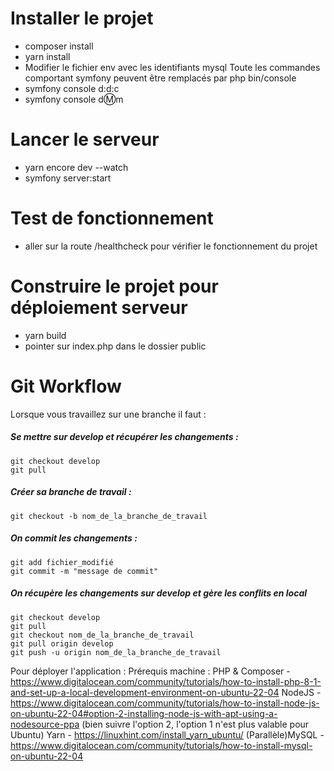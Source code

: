 # Installer le projet 
- composer install
- yarn install
- Modifier le  fichier env avec les identifiants mysql 
Toute les commandes comportant symfony peuvent être remplacés par php bin/console
- symfony console d:d:c
- symfony console d:m:m

# Lancer le serveur
- yarn encore dev --watch
- symfony server:start

# Test de fonctionnement
- aller sur la route /healthcheck pour vérifier le fonctionnement du projet


# Construire le projet pour déploiement serveur
- yarn build
- pointer sur index.php dans le dossier public

# Git Workflow
Lorsque vous travaillez sur une branche il faut :

#####  Se mettre sur develop et récupérer les changements :
    git checkout develop
    git pull

##### Créer sa branche de travail :
    git checkout -b nom_de_la_branche_de_travail

##### On commit les changements  :
    git add fichier_modifié
    git commit -m "message de commit"

##### On récupère les changements sur develop et gère les conflits en local
    git checkout develop
    git pull
    git checkout nom_de_la_branche_de_travail
    git pull origin develop
    git push -u origin nom_de_la_branche_de_travail

Pour déployer l'application :
   Prérequis machine :
   PHP & Composer - https://www.digitalocean.com/community/tutorials/how-to-install-php-8-1-and-set-up-a-local-development-environment-on-ubuntu-22-04
   NodeJS - https://www.digitalocean.com/community/tutorials/how-to-install-node-js-on-ubuntu-22-04#option-2-installing-node-js-with-apt-using-a-nodesource-ppa (bien suivre l'option 2, l'option 1 n'est plus valable pour Ubuntu)
   Yarn - https://linuxhint.com/install_yarn_ubuntu/
   (Parallèle)MySQL - https://www.digitalocean.com/community/tutorials/how-to-install-mysql-on-ubuntu-22-04



